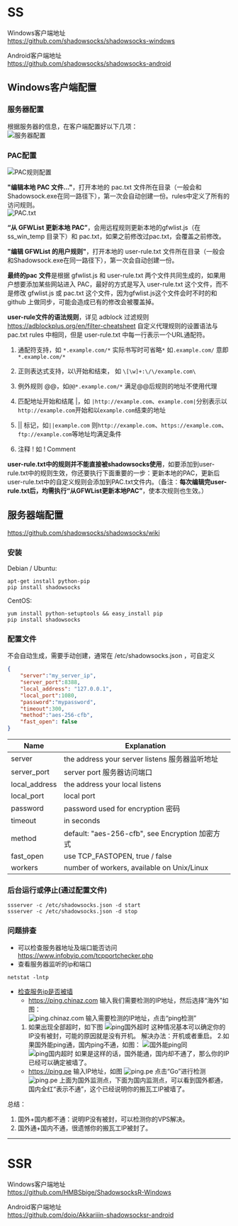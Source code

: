 # SS
Windows客户端地址  
<https://github.com/shadowsocks/shadowsocks-windows>

Android客户端地址  
<https://github.com/shadowsocks/shadowsocks-android>

## Windows客户端配置

### 服务器配置
根据服务器的信息，在客户端配置好以下几项：  
![服务器配置](images/ss_server_config.png)  

### PAC配置
![PAC规则配置](images/pac_rule_config.png)  

**"编辑本地 PAC 文件..."**，打开本地的 pac.txt 文件所在目录（一般会和Shadowsock.exe在同一路径下），第一次会自动创建一份。rules中定义了所有的访问规则。  
![PAC.txt](images/pac_text.png)

**“从 GFWList 更新本地 PAC”**，会用远程规则更新本地的gfwlist.js（在 ss_win_temp 目录下）和 pac.txt，如果之前修改过pac.txt，会覆盖之前修改。

**"编辑 GFWList 的用户规则"**，打开本地的 user-rule.txt 文件所在目录（一般会和Shadowsock.exe在同一路径下），第一次会自动创建一份。

**最终的pac 文件**是根据 gfwlist.js 和 user-rule.txt 两个文件共同生成的，如果用户想要添加某些网站进入 PAC，最好的方式是写入 user-rule.txt 这个文件，而不是修改 gfwlist.js 或 pac.txt 这个文件，因为gfwlist.js这个文件会时不时的和 github 上做同步，可能会造成已有的修改会被覆盖掉。

**user-rule文件的语法规则**，详见 adblock 过滤规则 <https://adblockplus.org/en/filter-cheatsheet>
自定义代理规则的设置语法与pac.txt rules 中相同，但是 user-rule.txt 中每一行表示一个URL通配符。
1. 通配符支持，如 `*.example.com/*` 实际书写时可省略`*` 如`.example.com/` 意即`*.example.com/*`

2. 正则表达式支持，以\开始和结束， 如 `\[\w]+:\/\/example.com\`

3. 例外规则 @@，如`@@*.example.com/*` 满足@@后规则的地址不使用代理

4. 匹配地址开始和结尾 |，如 `|http://example.com`、`example.com|`分别表示以`http://example.com`开始和以`example.com`结束的地址

5. || 标记，如`||example.com` 则`http://example.com`、`https://example.com`、`ftp://example.com`等地址均满足条件

6. 注释 ! 如 ! Comment

**user-rule.txt中的规则并不能直接被shadowsocks使用**，如要添加到user-rule.txt中的规则生效，你还要执行下面重要的一步：更新本地的PAC，更新后user-rule.txt中的自定义规则会添加到PAC.txt文件内。（备注：**每次编辑完user-rule.txt后，均需执行“从GFWList更新本地PAC”**，使本次规则也生效。）

## 服务器端配置

https://github.com/shadowsocks/shadowsocks/wiki

### 安装

Debian / Ubuntu:
```shell
apt-get install python-pip
pip install shadowsocks
```
CentOS:
```shell
yum install python-setuptools && easy_install pip
pip install shadowsocks
```

### 配置文件
不会自动生成，需要手动创建，通常在 /etc/shadowsocks.json ，可自定义
```json
{
	"server":"my_server_ip",
	"server_port":8388,
	"local_address": "127.0.0.1",
	"local_port":1080,
	"password":"mypassword",
	"timeout":300,
	"method":"aes-256-cfb",
	"fast_open": false
}
```
| Name |  Explanation |
| --- | --- |
| server |  the address your server listens 服务器监听地址 |
| server_port | server port 服务器访问端口 |
| local_address | the address your local listens |
| local_port | local port |
| password | password used for encryption 密码 |
| timeout | in seconds |
| method | default: "aes-256-cfb", see Encryption  加密方式 |
| fast_open | use TCP_FASTOPEN, true / false |
| workers | number of workers, available on Unix/Linux |

### 后台运行或停止(通过配置文件)
```shell
ssserver -c /etc/shadowsocks.json -d start
ssserver -c /etc/shadowsocks.json -d stop
```
### 问题排查
- 可以检查服务器地址及端口能否访问  
https://www.infobyip.com/tcpportchecker.php
- 查看服务器监听的ip和端口  
```shell
netstat -lntp
```
- [检查服务ip是否被墙](https://www.banwago.com/1265.html)
	* https://ping.chinaz.com
	输入我们需要检测的IP地址，然后选择“海外”如图：  
	![ping.chinaz.com](images/chinaz.png)
	输入需要检测的IP地址，点击“ping检测”
	1. 如果出现全部超时，如下图
	![ping国外超时](images/ping_abroad_timeout.png)
	这种情况基本可以确定你的IP没有被封，可能的原因就是没有开机。
	解决办法：开机或者重启。
	2.如果国外能ping通，国内ping不通，如图：
	![国外能ping同](images/ping_abroad_succ.png)
	![ping国内超时](images/ping_inland_timeout.png)
	如果是这样的话，国外能通，国内却不通了，那么你的IP已经可以确定被墙了。
	* https://ping.pe
	输入IP地址，如图
	![ping.pe](images/pe.png)
	点击“Go”进行检测
	![ping.pe](images/pe_result.png)
	上面为国外监测点，下面为国内监测点，可以看到国外都通，国内全红“表示不通”，这个已经说明你的搬瓦工IP被墙了。

总结：
1. 国外+国内都不通：说明IP没有被封，可以检测你的VPS解决。
2. 国外通+国内不通，很遗憾你的搬瓦工IP被封了。

----

# SSR

Windows客户端地址  
<https://github.com/HMBSbige/ShadowsocksR-Windows>

Android客户端地址  
<https://github.com/doio/Akkariiin-shadowsocksr-android>


